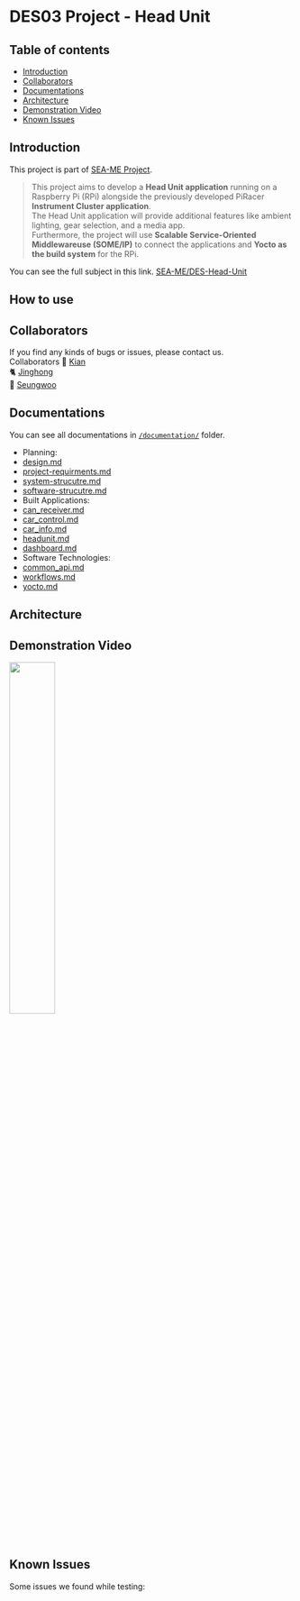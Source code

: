 # DES03 Project - Head Unit

## Table of contents
  - [Introduction](#introduction)
  - [Collaborators](#collaborators)
  - [Documentations](#documentations)
  - [Architecture](#architecture)
  - [Demonstration Video](#demonstration-video)
  - [Known Issues](#known-issues)

## Introduction
This project is part of [SEA-ME Project](https://github.com/SEA-ME).
> This project aims to develop a **Head Unit application** running on a Raspberry Pi (RPi) alongside the previously developed PiRacer **Instrument Cluster application**. <br> 
The Head Unit application will provide additional features like ambient lighting, gear selection, and a media app. <br> 
Furthermore, the project will use **Scalable Service-Oriented Middlewareuse (SOME/IP)** to connect the applications and **Yocto as the build system** for the RPi. <br> 

You can see the full subject in this link. [SEA-ME/DES-Head-Unit](https://github.com/SEA-ME/DES_Head-Unit)

## How to use

## Collaborators
If you find any kinds of bugs or issues, please contact us.<br>
Collaborators
🦭 [Kian](https://github.com/kianwasabi)       <br>
🐈 [Jinghong](https://github.com/Lagavulin9)   <br> 
🦚 [Seungwoo](https://github.com/SeungWoo-L)   <br>

## Documentations
You can see all documentations in [`/documentation/`](/documentation/) folder. 

- Planning:
- [design.md](/documentation/design.md)
- [project-requirments.md](/documentation/project-requirments.md)
- [system-strucutre.md](/documentation/system-strucutre.md)
- [software-strucutre.md](/documentation/project-management.md)
- Built Applications:
- [can_receiver.md](/documentation/can_receiver.md)
- [car_control.md](/documentation/car_control.md)
- [car_info.md](/documentation/car_info.md)
- [headunit.md](/documentation/headunit.md)
- [dashboard.md](/documentation/dashboard.md)
- Software Technologies:
- [common_api.md](/documentation/common_api.md)
- [workflows.md](/documentation/workflows.md)
- [yocto.md](/documentation/yocto.md)

## Architecture

## Demonstration Video
<img src="./documentation/images/demonstration.gif" width="40%" margin="120%">

## Known Issues 
Some issues we found while testing:

